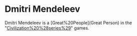 # Dmitri Mendeleev

Dmitri Mendeleev is a [Great%20People](Great Person) in the "[Civilization%20%28series%29](Civilization)" games.
